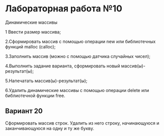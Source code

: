 # Лабораторная работа №10
Динамические массивы

1 Ввести размер массива;

2.Сформировать массив с помощью операции new или
библиотечных функций malloc (calloc);

3.Заполнить массив (можно с помощью датчика случайных
чисел);

4.Выполнить задание варианта, сформировать новый
массив(ы)-результат(ы);

5.Напечатать массив(ы)-результат(ы);

6.Удалить динамические массивы с помощью операции
delete или библиотечной функции free.

## Вариант 20
Сформировать массив строк. Удалить из него строку,
начинающуюся и заканчивающуюся на одну и ту же букву.
